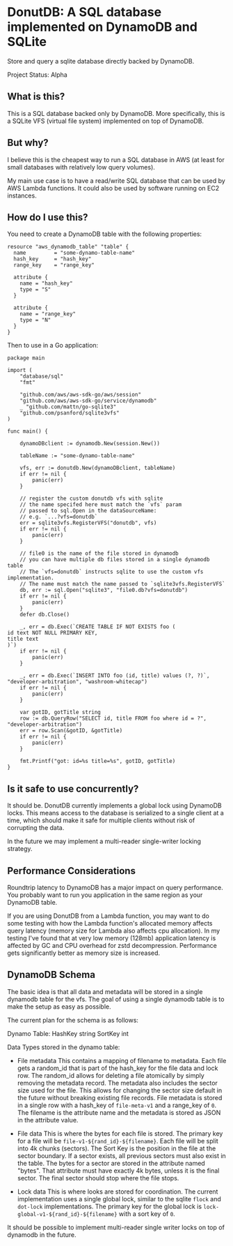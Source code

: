 # DonutDB: A SQL database implemented on DynamoDB and SQLite

Store and query a sqlite database directly backed by DynamoDB.

Project Status: Alpha

## What is this?

This is a SQL database backed only by DynamoDB. More specifically,
this is a SQLite VFS (virtual file system) implemented on top of DynamoDB.

## But why?

I believe this is the cheapest way to run a SQL database in AWS (at least
for small databases with relatively low query volumes).

My main use case is to have a read/write SQL database that can be used
by AWS Lambda functions. It could also be used by software running on
EC2 instances.

## How do I use this?

You need to create a DynamoDB table with the following properties:

```
resource "aws_dynamodb_table" "table" {
  name         = "some-dynamo-table-name"
  hash_key     = "hash_key"
  range_key    = "range_key"

  attribute {
    name = "hash_key"
    type = "S"
  }

  attribute {
    name = "range_key"
    type = "N"
  }
}

```

Then to use in a Go application:

```
package main

import (
	"database/sql"
	"fmt"

	"github.com/aws/aws-sdk-go/aws/session"
	"github.com/aws/aws-sdk-go/service/dynamodb"
	_ "github.com/mattn/go-sqlite3"
	"github.com/psanford/sqlite3vfs"
)

func main() {

	dynamoDBclient := dynamodb.New(session.New())

	tableName := "some-dynamo-table-name"

	vfs, err := donutdb.New(dynamoDBclient, tableName)
	if err != nil {
		panic(err)
	}

	// register the custom donutdb vfs with sqlite
	// the name specifed here must match the `vfs` param
	// passed to sql.Open in the dataSourceName:
	// e.g. `...?vfs=donutdb`
	err = sqlite3vfs.RegisterVFS("donutdb", vfs)
	if err != nil {
		panic(err)
	}

	// file0 is the name of the file stored in dynamodb
	// you can have multiple db files stored in a single dynamodb table
	// The `vfs=donutdb` instructs sqlite to use the custom vfs implementation.
	// The name must match the name passed to `sqlite3vfs.RegisterVFS`
	db, err := sql.Open("sqlite3", "file0.db?vfs=donutdb")
	if err != nil {
		panic(err)
	}
	defer db.Close()

	_, err = db.Exec(`CREATE TABLE IF NOT EXISTS foo (
id text NOT NULL PRIMARY KEY,
title text
)`)
	if err != nil {
		panic(err)
	}

	_, err = db.Exec(`INSERT INTO foo (id, title) values (?, ?)`, "developer-arbitration", "washroom-whitecap")
	if err != nil {
		panic(err)
	}

	var gotID, gotTitle string
	row := db.QueryRow("SELECT id, title FROM foo where id = ?", "developer-arbitration")
	err = row.Scan(&gotID, &gotTitle)
	if err != nil {
		panic(err)
	}

	fmt.Printf("got: id=%s title=%s", gotID, gotTitle)
}
```

## Is it safe to use concurrently?

It should be. DonutDB currently implements a global lock using
DynamoDB locks. This means access to the database is serialized to a
single client at a time, which should make it safe for multiple
clients without risk of corrupting the data.

In the future we may implement a multi-reader single-writer locking strategy.

## Performance Considerations

Roundtrip latency to DynamoDB has a major impact on query performance. You probably want to run you application in the same region as your DynamoDB table.

If you are using DonutDB from a Lambda function, you may want to do some testing with how the Lambda function's allocated memory affects query latency (memory size for Lambda also affects cpu allocation). In my testing I've found that at very low memory (128mb) application latency is affected by GC and CPU overhead for zstd decompression. Performance gets significantly better as memory size is increased.

## DynamoDB Schema

The basic idea is that all data and metadata will be stored in a
single dynamodb table for the vfs. The goal of using a single dynamodb
table is to make the setup as easy as possible.

The current plan for the schema is as follows:

Dynamo Table:
  HashKey string
  SortKey    int


Data Types stored in the dynamo table:

- File metadata
This contains a mapping of filename to metadata. Each file gets a random\_id
that is part of the hash\_key for the file data and lock row. The random\_id
allows for deleting a file atomically by simply removing the metadata record.
The metadata also includes the sector size used for the file. This allows for
changing the sector size default in the future without breaking existing file
records. File metadata is stored in a single row with a hash\_key of
`file-meta-v1` and a range\_key of `0`. The filename is the attribute name
and the metadata is stored as JSON in the attribute value.

- File data
This is where the bytes for each file is stored. The primary key for a
file will be `file-v1-${rand_id}-${filename}`. Each file will be split into 4k
chunks (sectors). The Sort Key is the position in the file at the
sector boundary. If a sector exists, all previous sectors must also
exist in the table. The bytes for a sector are stored in the attribute
named "bytes". That attribute must have exactly 4k bytes, unless it is
the final sector. The final sector should stop where the file stops.

- Lock data
This is where looks are stored for coordination. The current implementation
uses a single global lock, similar to the sqlite `flock` and `dot-lock`
implementations. The primary key for the global lock is
`lock-global-v1-${rand_id}-${filename}` with a sort key of `0`.

It should be possible to implement multi-reader single writer locks on
top of dynamodb in the future.
